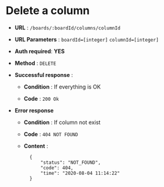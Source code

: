 # Delete a column

+ **URL** : `/boards/:boardId/columns/columnId`

+ **URL Parameters** : `boardId=[integer]` `columnId=[integer]`

+ **Auth required**: **YES**

+ **Method** : `DELETE`

+ **Successful response** :
    
    + **Condition** : If everything is OK
    
    + **Code** : `200 Ok`

+ **Error response**

    + **Condition** :  If column not exist
    
    + **Code** : `404 NOT FOUND`
    
    + **Content** :
    
    
            {
                "status": "NOT_FOUND",
                "code": 404,
                "time": "2020-08-04 11:14:22"
            }
